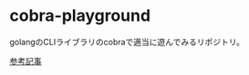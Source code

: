 # cobra-playground
golangのCLIライブラリのcobraで適当に遊んでみるリポジトリ。

[参考記事](https://zenn.dev/tama8021/articles/22_0627_go_cobra_cli)
